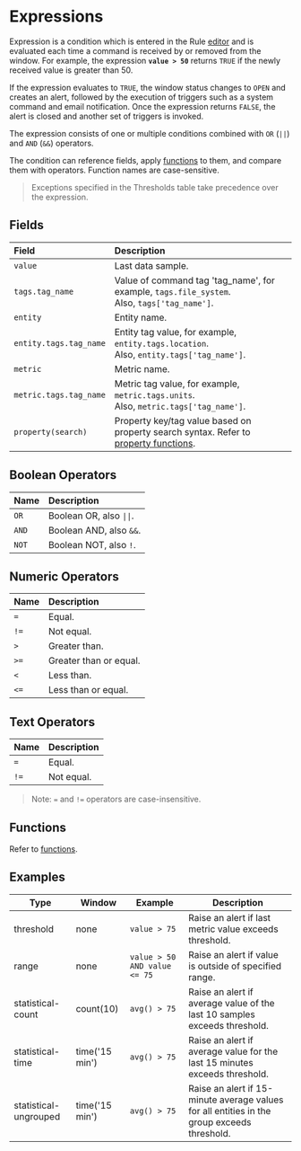 # Expressions

Expression is a condition which is entered in the Rule [editor](editor.md) and is evaluated each time a command is
received by or removed from the window. For example, the expression **`value > 50`** returns `TRUE` if the newly received value is greater than 50.

If the expression evaluates to `TRUE`, the window status changes to `OPEN` and creates an alert, followed by
the execution of triggers such as a system command and email notification. Once
the expression returns `FALSE`, the alert is closed and another set of
triggers is invoked.

The expression consists of one or multiple conditions combined with `OR` (`||`) and `AND` (`&&`) operators.

The condition can reference fields, apply [functions](functions.md) to them, and compare them with operators. Function names are case-sensitive.

> Exceptions specified in the Thresholds table take precedence over the expression.

## Fields

| **Field** | **Description** |
| :--- | :--- |
| `value` | Last data sample. |
| `tags.tag_name` | Value of command tag 'tag_name', for example, `tags.file_system`. <br>Also, `tags['tag_name']`.|
| `entity` | Entity name. |
| `entity.tags.tag_name` | Entity tag value, for example, `entity.tags.location`. <br>Also, `entity.tags['tag_name']`. |
| `metric` | Metric name. |
| `metric.tags.tag_name` | Metric tag value, for example, `metric.tags.units`. <br>Also, `metric.tags['tag_name']`. |
| `property(search)` | Property key/tag value based on property search syntax. Refer to [property functions](functions.md#property-functions). |

## Boolean Operators

| **Name** | **Description** |
| :--- | :--- |
| `OR` | Boolean OR, also `\|\|`. |
| `AND` | Boolean AND, also `&&`. |
| `NOT` | Boolean NOT, also `!`. |

## Numeric Operators

| **Name** | **Description** |
| :--- | :--- |
| `=` | Equal.
| `!=` | Not equal.
| `>` | Greater than.
| `>=` | Greater than or equal.
| `<` | Less than.
| `<=` | Less than or equal.

## Text Operators

| **Name** | **Description** |
| :--- | :--- |
| `=` | Equal. |
| `!=` | Not equal. |

> Note: `=` and `!=` operators are case-insensitive.

## Functions

Refer to [functions](functions.md).

## Examples

| **Type** | **Window** | **Example** | **Description** |
| --- | --- | --- | --- |
| threshold | none | `value > 75` | Raise an alert if last metric value exceeds threshold. |
| range | none | `value > 50 AND value <= 75` | Raise an alert if value is outside of specified range. |
| statistical-count | count(10) | `avg() > 75` | Raise an alert if average value of the last 10 samples exceeds threshold. |
| statistical-time | time('15 min') | `avg() > 75` | Raise an alert if average value for the last 15 minutes exceeds threshold. |
| statistical-ungrouped | time('15 min') | `avg() > 75` | Raise an alert if 15-minute average values for all entities in the group exceeds threshold. |
